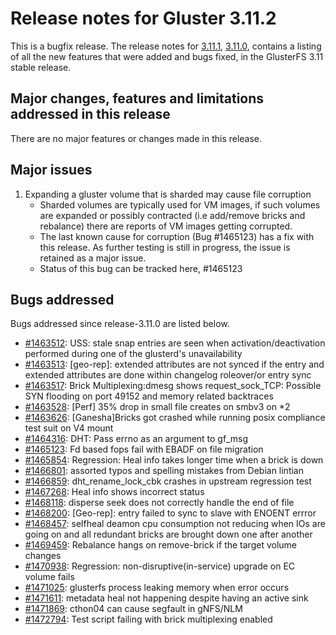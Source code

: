 # Release notes for Gluster 3.11.2

This is a bugfix release. The release notes for [3.11.1](3.11.1.md),
[3.11.0](3.11.0.md), contains a listing of all the new features that
were added and bugs fixed, in the GlusterFS 3.11 stable release.

## Major changes, features and limitations addressed in this release

There are no major features or changes made in this release.

## Major issues

1. Expanding a gluster volume that is sharded may cause file corruption
    - Sharded volumes are typically used for VM images, if such volumes are
  expanded or possibly contracted (i.e add/remove bricks and rebalance) there
  are reports of VM images getting corrupted.
    - The last known cause for corruption (Bug #1465123) has a fix with this
  release. As further testing is still in progress, the issue is retained as
  a major issue.
    - Status of this bug can be tracked here, #1465123

## Bugs addressed

Bugs addressed since release-3.11.0 are listed below.

- [#1463512](https://bugzilla.redhat.com/1463512): USS: stale snap entries are seen when activation/deactivation performed during one of the glusterd's unavailability
- [#1463513](https://bugzilla.redhat.com/1463513): [geo-rep]: extended attributes are not synced if the entry and extended attributes are done within changelog roleover/or entry sync
- [#1463517](https://bugzilla.redhat.com/1463517): Brick Multiplexing:dmesg shows request_sock_TCP: Possible SYN flooding on port 49152 and memory related backtraces
- [#1463528](https://bugzilla.redhat.com/1463528): [Perf] 35% drop in small file creates on smbv3 on *2
- [#1463626](https://bugzilla.redhat.com/1463626): [Ganesha]Bricks got crashed  while running posix compliance test suit on V4 mount
- [#1464316](https://bugzilla.redhat.com/1464316): DHT: Pass errno as an argument to gf_msg
- [#1465123](https://bugzilla.redhat.com/1465123): Fd based fops fail with EBADF on file migration
- [#1465854](https://bugzilla.redhat.com/1465854): Regression: Heal info takes longer time when a brick is down
- [#1466801](https://bugzilla.redhat.com/1466801): assorted typos and spelling mistakes from Debian lintian
- [#1466859](https://bugzilla.redhat.com/1466859): dht_rename_lock_cbk crashes in upstream regression test
- [#1467268](https://bugzilla.redhat.com/1467268): Heal info shows incorrect status
- [#1468118](https://bugzilla.redhat.com/1468118): disperse seek does not correctly handle the end of file
- [#1468200](https://bugzilla.redhat.com/1468200): [Geo-rep]: entry failed to sync to slave with ENOENT errror
- [#1468457](https://bugzilla.redhat.com/1468457): selfheal deamon cpu consumption not reducing when IOs are going on and  all redundant bricks are brought down one after another
- [#1469459](https://bugzilla.redhat.com/1469459): Rebalance hangs on remove-brick if the target volume changes
- [#1470938](https://bugzilla.redhat.com/1470938): Regression: non-disruptive(in-service) upgrade on EC volume fails
- [#1471025](https://bugzilla.redhat.com/1471025): glusterfs process leaking memory when error occurs
- [#1471611](https://bugzilla.redhat.com/1471611): metadata heal not happening despite having an active sink
- [#1471869](https://bugzilla.redhat.com/1471869): cthon04 can cause segfault in gNFS/NLM
- [#1472794](https://bugzilla.redhat.com/1472794): Test script failing with brick multiplexing enabled
